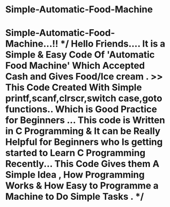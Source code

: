 # Simple-Automatic-Food-Machine
# Simple-Automatic-Food-Machine...!!  */ Hello Friends....  It is a Simple &amp; Easy Code Of 'Automatic Food Machine' Which Accepted Cash and Gives Food/Ice cream .    >> This Code Created With Simple printf,scanf,clrscr,switch case,goto functions.. Which is Good    Practice for Beginners ...   This code is Written in C Programming &amp; It can be Really Helpful for Beginners who Is getting started to Learn C Programming Recently...  This Code Gives them A Simple Idea , How Programming Works &amp; How Easy to Programme a Machine to Do Simple Tasks .   */
